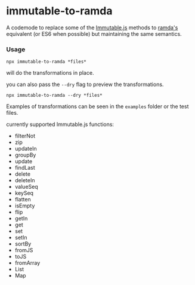[npm]: https://img.shields.io/npm/v/immutable-to-ramda
[node]: https://img.shields.io/node/v/immutable-to-ramda

# immutable-to-ramda

A codemode to replace some of the [Immutable.js](https://immutable-js.com/) methods to [ramda's](https://ramdajs.com/) equivalent
(or ES6 when possible) but maintaining the same semantics.

### Usage

```console
npx immutable-to-ramda *files*
```

will do the transformations in place.

you can also pass the `--dry` flag to preview the transformations.

```console
npx immutable-to-ramda --dry *files*
```

Examples of transformations can be seen in the `examples` folder or the test files.

currently supported Immutable.js functions:

- filterNot
- zip
- updateIn
- groupBy
- update
- findLast
- delete
- deleteIn
- valueSeq
- keySeq
- flatten
- isEmpty
- flip
- getIn
- get
- set
- setIn
- sortBy
- fromJS
- toJS
- fromArray
- List
- Map
